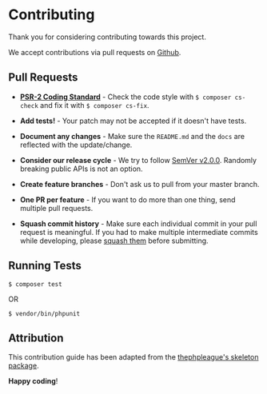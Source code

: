 # Contributing

Thank you for considering contributing towards this project.

We accept contributions via pull requests on [Github](https://github.com/kamalkhan/web-browser).

## Pull Requests

- **[PSR-2 Coding Standard](https://github.com/php-fig/fig-standards/blob/master/accepted/PSR-2-coding-style-guide.md)** - Check the code style with ``$ composer cs-check`` and fix it with ``$ composer cs-fix``.

- **Add tests!** - Your patch may not be accepted if it doesn't have tests.

- **Document any changes** - Make sure the `README.md` and the `docs` are reflected with the update/change.

- **Consider our release cycle** - We try to follow [SemVer v2.0.0](http://semver.org/). Randomly breaking public APIs is not an option.

- **Create feature branches** - Don't ask us to pull from your master branch.

- **One PR per feature** - If you want to do more than one thing, send multiple pull requests.

- **Squash commit history** - Make sure each individual commit in your pull request is meaningful. If you had to make multiple intermediate commits while developing, please [squash them](http://www.git-scm.com/book/en/v2/Git-Tools-Rewriting-History#Changing-Multiple-Commit-Messages) before submitting.


## Running Tests

```shell
$ composer test
```

OR

```shell
$ vendor/bin/phpunit
```

## Attribution

This contribution guide has been adapted from the [thephpleague's skeleton package](https://github.com/thephpleague/skeleton).

**Happy coding**!
